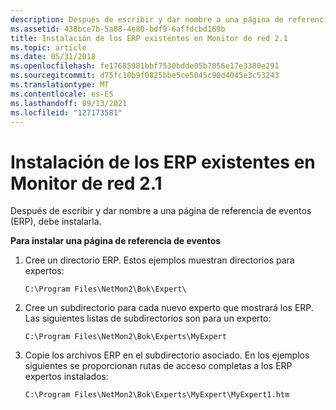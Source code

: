 ```yaml
---
description: Después de escribir y dar nombre a una página de referencia de eventos (ERP), debe instalarla.
ms.assetid: 438bce7b-5a88-4e80-bdf9-6affdcbd169b
title: Instalación de los ERP existentes en Monitor de red 2.1
ms.topic: article
ms.date: 05/31/2018
ms.openlocfilehash: fe17685981bbf7530bdde05b7056e17e3380e291
ms.sourcegitcommit: d75fc10b9f0825bbe5ce5045c90d4045e3c53243
ms.translationtype: MT
ms.contentlocale: es-ES
ms.lasthandoff: 09/13/2021
ms.locfileid: "127173581"
---
```

# <a name="installing-existing-erps-to-network-monitor-21"></a>Instalación de los ERP existentes en Monitor de red 2.1

Después de escribir y dar nombre a una página de referencia de eventos (ERP), debe instalarla.

**Para instalar una página de referencia de eventos**

1.  Cree un directorio ERP. Estos ejemplos muestran directorios para expertos:

    ``` syntax
    C:\Program Files\NetMon2\Bok\Expert\
    ```

2.  Cree un subdirectorio para cada nuevo experto que mostrará los ERP. Las siguientes listas de subdirectorios son para un experto:

    ``` syntax
    C:\Program Files\NetMon2\Bok\Experts\MyExpert
    ```

3.  Copie los archivos ERP en el subdirectorio asociado. En los ejemplos siguientes se proporcionan rutas de acceso completas a los ERP expertos instalados:

    ``` syntax
    C:\Program Files\NetMon2\Bok\Experts\MyExpert\MyExpert1.htm
    ```

 

 



